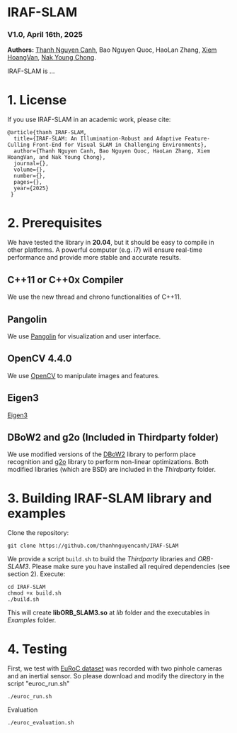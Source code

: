 # IRAF-SLAM

### V1.0, April 16th, 2025
**Authors:** [Thanh Nguyen Canh](https://thanhnguyencanh.github.io/), Bao Nguyen Quoc, HaoLan Zhang, [Xiem HoangVan](https://sites.google.com/site/xiemhoang/), [Nak Young Chong](https://www.jaist.ac.jp/robot/).


IRAF-SLAM is ...



# 1. License


If you use IRAF-SLAM in an academic work, please cite:
  
    @article{thanh_IRAF-SLAM,
      title={IRAF-SLAM: An Illumination-Robust and Adaptive Feature-Culling Front-End for Visual SLAM in Challenging Environments},
      author={Thanh Nguyen Canh, Bao Nguyen Quoc, HaoLan Zhang, Xiem HoangVan, and Nak Young Chong},
      journal={}, 
      volume={},
      number={},
      pages={},
      year={2025}
     }

# 2. Prerequisites
We have tested the library in **20.04**, but it should be easy to compile in other platforms. A powerful computer (e.g. i7) will ensure real-time performance and provide more stable and accurate results.

## C++11 or C++0x Compiler
We use the new thread and chrono functionalities of C++11.

## Pangolin
We use [Pangolin](https://github.com/stevenlovegrove/Pangolin) for visualization and user interface. 

## OpenCV 4.4.0
We use [OpenCV](http://opencv.org) to manipulate images and features. 

## Eigen3
[Eigen3](http://eigen.tuxfamily.org) 

## DBoW2 and g2o (Included in Thirdparty folder)
We use modified versions of the [DBoW2](https://github.com/dorian3d/DBoW2) library to perform place recognition and [g2o](https://github.com/RainerKuemmerle/g2o) library to perform non-linear optimizations. Both modified libraries (which are BSD) are included in the *Thirdparty* folder.
<!-- 
## ROS (optional)

We provide some examples to process input of a monocular, monocular-inertial, stereo, stereo-inertial or RGB-D camera using ROS. Building these examples is optional. These have been tested with ROS Melodic under Ubuntu 18.04. -->

# 3. Building IRAF-SLAM library and examples

Clone the repository:
```
git clone https://github.com/thanhnguyencanh/IRAF-SLAM
```

We provide a script `build.sh` to build the *Thirdparty* libraries and *ORB-SLAM3*. Please make sure you have installed all required dependencies (see section 2). Execute:
```
cd IRAF-SLAM
chmod +x build.sh
./build.sh
```

This will create **libORB_SLAM3.so**  at *lib* folder and the executables in *Examples* folder.


# 4. Testing
First, we test with [EuRoC dataset](http://projects.asl.ethz.ch/datasets/doku.php?id=kmavvisualinertialdatasets) was recorded with two pinhole cameras and an inertial sensor. So please download and modify the directory in the script "euroc_run.sh"


```
./euroc_run.sh
```

Evaluation
```
./euroc_evaluation.sh
```

<!-- # 6. TUM-VI Examples
[TUM-VI dataset](https://vision.in.tum.de/data/datasets/visual-inertial-dataset) was recorded with two fisheye cameras and an inertial sensor.

1. Download a sequence from https://vision.in.tum.de/data/datasets/visual-inertial-dataset and uncompress it.

2. Open the script "tum_vi_examples.sh" in the root of the project. Change **pathDatasetTUM_VI** variable to point to the directory where the dataset has been uncompressed. 

3. Execute the following script to process all the sequences with all sensor configurations:
```
./tum_vi_examples
```

## Evaluation
In TUM-VI ground truth is only available in the room where all sequences start and end. As a result the error measures the drift at the end of the sequence. 

Execute the following script to process sequences and compute the RMS ATE:
```
./tum_vi_eval_examples
``` -->